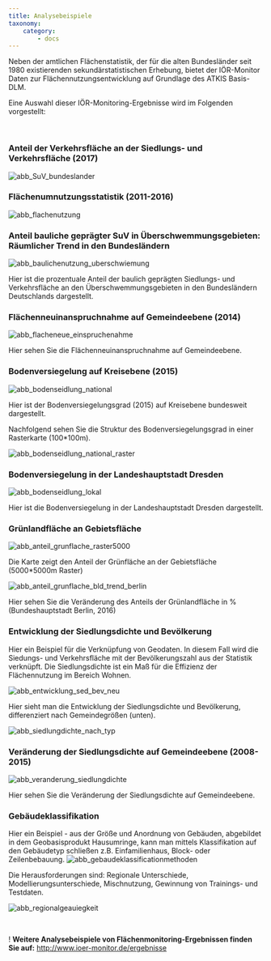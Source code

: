 ```yaml
---
title: Analysebeispiele
taxonomy:
    category:
        - docs
---
```

Neben der amtlichen Flächenstatistik, der für die alten Bundesländer seit 1980 existierenden sekundärstatistischen Erhebung, bietet der IÖR-Monitor Daten zur Flächennutzungsentwicklung auf Grundlage des ATKIS Basis-DLM.

Eine Auswahl dieser IÖR-Monitoring-Ergebnisse wird im Folgenden vorgestellt:

<br/>

### Anteil der Verkehrsfläche an der Siedlungs- und Verkehrsfläche (2017)

![abb_SuV_bundeslander](abb_SuV_bundeslander.png)


### Flächenumnutzungsstatistik (2011-2016)


![abb_flachenutzung](abb_flachenutzung.png)

### Anteil bauliche geprägter SuV  in Überschwemmungsgebieten: Räumlicher Trend in den Bundesländern

![abb_baulichenutzung_uberschwiemung](abb_baulichenutzung_uberschwiemung.png)

Hier ist die prozentuale Anteil der baulich geprägten Siedlungs- und Verkehrsfläche an den Überschwemmungsgebieten in den Bundesländern Deutschlands dargestellt.


### Flächenneuinanspruchnahme auf Gemeindeebene (2014)
![abb_flacheneue_einspruchenahme](abb_flacheneue_einspruchenahme.png)

Hier sehen Sie die Flächenneuinanspruchnahme auf Gemeindeebene.


### Bodenversiegelung auf Kreisebene (2015)
![abb_bodenseidlung_national](abb_bodenseidlung_national.png)

Hier ist der Bodenversiegelungsgrad (2015) auf Kreisebene bundesweit dargestellt.

Nachfolgend sehen Sie die Struktur des Bodenversiegelungsgrad in einer Rasterkarte (100*100m).

![abb_bodenseidlung_national_raster](abb_bodenseidlung_national_raster.png)

### Bodenversiegelung in der Landeshauptstadt Dresden
![abb_bodenseidlung_lokal](abb_bodenseidlung_lokal.png)

Hier ist die Bodenversiegelung in der Landeshauptstadt Dresden dargestellt.

### Grünlandfläche an Gebietsfläche
![abb_anteil_grunflache_raster5000](abb_anteil_grunflache_raster5000.png)

Die Karte zeigt den Anteil der Grünfläche an der Gebietsfläche (5000*5000m Raster)

![abb_anteil_grunflache_bld_trend_berlin](abb_anteil_grunflache_bld_trend_berlin.png)


Hier sehen Sie die Veränderung des Anteils der Grünlandfläche in % (Bundeshauptstadt Berlin, 2016)


### Entwicklung der Siedlungsdichte und Bevölkerung
Hier ein Beispiel für die Verknüpfung von Geodaten. In diesem Fall wird die Siedungs- und Verkehrsfläche mit der Bevölkerungszahl aus der Statistik verknüpft. Die Siedlungsdichte ist ein Maß für die Effizienz der Flächennutzung im Bereich Wohnen.

![abb_entwicklung_sed_bev_neu](abb_entwicklung_sed_bev_neu.png)

Hier sieht man die Entwicklung der Siedlungsdichte und Bevölkerung, differenziert nach Gemeindegrößen (unten).


![abb_siedlungdichte_nach_typ](abb_siedlungdichte_nach_typ.png)


### Veränderung der Siedlungsdichte auf Gemeindeebene (2008-2015)
![abb_veranderung_siedlungdichte](abb_veranderung_siedlungdichte.png)

Hier sehen Sie die Veränderung der Siedlungsdichte auf Gemeindeebene.
### Gebäudeklassifikation
Hier ein Beispiel - aus der Größe und Anordnung von Gebäuden, abgebildet in dem Geobasisprodukt Hausumringe, kann man mittels Klassifikation auf den Gebäudetyp schließen z.B. Einfamilienhaus, Block- oder Zeilenbebauung.
![abb_gebaudeklassificationmethoden](abb_gebaudeklassificationmethoden.png)

Die Herausforderungen sind: Regionale Unterschiede, Modellierungsunterschiede, Mischnutzung, Gewinnung von Trainings- und Testdaten.

![abb_regionalgeauiegkeit](abb_regionalgeauiegkeit.png)

<br/>

! **Weitere Analysebeispiele von Flächenmonitoring-Ergebnissen finden Sie auf:**  http://www.ioer-monitor.de/ergebnisse
